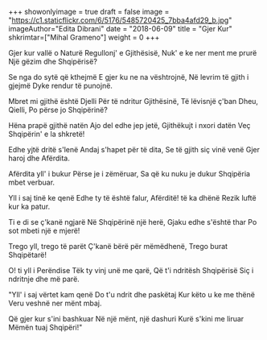 +++
showonlyimage = true
draft = false
image = "https://c1.staticflickr.com/6/5176/5485720425_7bba4afd29_b.jpg"
imageAuthor="Edita Dibrani"
date = "2018-06-09"
title = "Gjer Kur"
shkrimtar=["Mihal Grameno"]
weight = 0
+++

Gjer kur vallë o Naturë
Regullonj' e Gjithësisë,
Nuk' e ke ner ment me prurë
Një gëzim dhe Shqipërisë?

Se nga do sytë që kthejmë
E gjer ku ne na vështrojnë,
Në levrim të gjith i gjejmë
Dyke rendur të punojnë.

Mbret mi gjithë është Djelli
Për të ndritur Gjithësinë,
Të lëvisnjë ç'ban Dheu, Qielli,
Po përse jo Shqipërinë?

Hëna prapë gjithë natën
Ajo del edhe jep jetë,
Gjithëkujt i nxori datën
Veç Shqipërin' e la shkretë!

Edhe yjtë dritë s'lenë
Andaj s'hapet për të dita,
Se të gjith siç vinë venë
Gjer haroj dhe Afërdita.

Afërdita yll' i bukur
Përse je i zëmëruar,
Sa që ku nuku je dukur
Shqipëria mbet verbuar.

Yll i saj tinë ke qenë
Edhe ty të është falur,
Afërditë! të ka dhënë 
Rezik luftë kur ka patur.

Ti e di se ç'kanë ngjarë
Në Shqipërinë një herë,
Gjaku edhe s'është thar
Po sot mbeti një e mjerë!

Trego yll, trego të parët
Ç'kanë bërë për mëmëdhenë,
Trego burat Shqipëtarë!

O! ti yll i Perëndise
Tëk ty vinj unë me qarë,
Që t'i ndritësh Shqipërisë
Siç i ndritnje dhe më parë.

"Yll' i saj vërtet kam qenë
Do t'u ndrit dhe paskëtaj
Kur këto u ke me thënë
Veru veshnë ner mënt mbaj.

Që gjer kur s'ini bashkuar
Në një mënt, një dashuri
Kurë s'kini me liruar
Mëmën tuaj Shqipëri!"